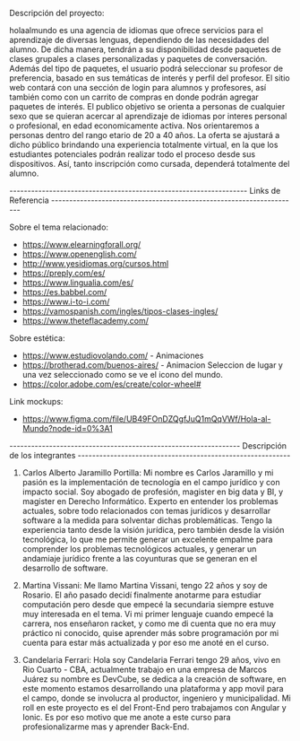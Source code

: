 Descripción del proyecto:

holaalmundo es una agencia de idiomas que ofrece servicios para el aprendizaje de diversas lenguas, dependiendo de las necesidades del alumno.
De dicha manera, tendrán a su disponibilidad desde paquetes de clases grupales a clases personalizadas y paquetes de conversación. 
Además del tipo de paquetes, el usuario podrá seleccionar su profesor de preferencia, basado en sus temáticas de interés y perfil del profesor.
El sitio web contará con una sección de login para alumnos y profesores, así también como con un carrito de compras en donde podrán agregar paquetes de interés. 
El publico objetivo se orienta a personas de cualquier sexo que se quieran acercar al aprendizaje de idiomas por  interes personal o profesional, en edad economicamente activa. Nos orientaremos a personas dentro del rango etario de 20 a 40 años.
La oferta se ajustará a dicho público brindando una experiencia totalmente virtual, en la que los estudiantes potenciales podrán realizar todo el proceso desde sus dispositivos. Así, tanto inscripción como cursada, dependerá totalmente del alumno.

------------------------------------------------------------------ Links de Referencia  ---------------------------------------------------------------------

Sobre el tema relacionado:
- https://www.elearningforall.org/
- https://www.openenglish.com/
- http://www.yesidiomas.org/cursos.html
- https://preply.com/es/
- https://www.lingualia.com/es/
- https://es.babbel.com/
- https://www.i-to-i.com/
- https://vamospanish.com/ingles/tipos-clases-ingles/
- https://www.theteflacademy.com/

Sobre estética: 
- https://www.estudiovolando.com/  - Animaciones 
- https://brotherad.com/buenos-aires/ - Animacion Seleccion de lugar y una vez seleccionado como se ve el icono del mundo.
- https://color.adobe.com/es/create/color-wheel# 
 
Link mockups:
- https://www.figma.com/file/UB49FOnDZQgfJuQ1mQqVWf/Hola-al-Mundo?node-id=0%3A1

---------------------------------------------------------------- Descripción de los integrantes -----------------------------------------------------------

1. Carlos Alberto Jaramillo Portilla: Mi nombre es Carlos Jaramillo y mi pasión es la implementación de tecnología en el campo jurídico y con impacto social. Soy abogado de profesión, magister en big data y BI, y magister en Derecho Informático. Experto en entender los problemas actuales, sobre todo relacionados con temas jurídicos y desarrollar software a la medida para solventar dichas problemáticas. Tengo la experiencia tanto desde la visión jurídica, pero también desde la visión tecnológica, lo que me permite generar un excelente empalme para comprender los problemas tecnológicos actuales, y generar un andamiaje jurídico frente a las coyunturas que se generan en el desarrollo de software. 

2. Martina Vissani: Me llamo Martina Vissani, tengo 22 años y soy de Rosario. El año pasado decidí finalmente anotarme para estudiar computación pero desde que empecé la secundaria siempre estuve muy interesada en el tema. Vi mi primer lenguaje cuando empecé la carrera, nos enseñaron racket, y como me di cuenta que no era muy práctico ni conocido, quise aprender más sobre programación por mi cuenta para estar más actualizada y por eso me anoté en el curso. 

3. Candelaria Ferrari: Hola soy Candelaria Ferrari tengo 29 años, vivo en Rio Cuarto - CBA, actualmente trabajo en una empresa de Marcos Juárez su nombre es DevCube, se dedica a la creación de software, en este momento estamos desarrollando una plataforma y app movil para el campo, donde se involucra al productor, ingeniero y municipalidad. Mi roll en este proyecto es el del Front-End pero trabajamos con Angular y Ionic. Es por eso motivo que me anote a este curso para profesionalizarme mas y aprender Back-End. 

